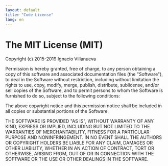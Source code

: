 ```yaml
---
layout: default
title: "Code License"
lang: en
---
```


<div class="license">
  <main class="page" role="main">
    <h1>The MIT License (MIT)</h1>
    <p>Copyright (c) 2015-2019 Ignacio Villanueva</p>
    <p>Permission is hereby granted, free of charge, to any person obtaining a copy
    of this software and associated documentation files (the "Software"), to deal
    in the Software without restriction, including without limitation the rights
    to use, copy, modify, merge, publish, distribute, sublicense, and/or sell
    copies of the Software, and to permit persons to whom the Software is
    furnished to do so, subject to the following conditions:</p>
    <p>The above copyright notice and this permission notice shall be included in
    all copies or substantial portions of the Software.</p>
    <p>THE SOFTWARE IS PROVIDED "AS IS", WITHOUT WARRANTY OF ANY KIND, EXPRESS OR
    IMPLIED, INCLUDING BUT NOT LIMITED TO THE WARRANTIES OF MERCHANTABILITY,
    FITNESS FOR A PARTICULAR PURPOSE AND NONINFRINGEMENT.  IN NO EVENT SHALL THE
    AUTHORS OR COPYRIGHT HOLDERS BE LIABLE FOR ANY CLAIM, DAMAGES OR OTHER
    LIABILITY, WHETHER IN AN ACTION OF CONTRACT, TORT OR OTHERWISE, ARISING FROM,
    OUT OF OR IN CONNECTION WITH THE SOFTWARE OR THE USE OR OTHER DEALINGS IN
    THE SOFTWARE.</p>
  </main>
</div>
